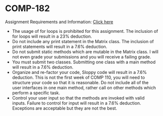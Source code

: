 # COMP-182
 
 <!-- HTML CODE -->
 
 Assignment Requirements and Information: <a href="https://www.overleaf.com/read/jrmdfnndcpgs"> Click here </a>
 
 <ul>
<li> The usage of for loops is prohibited for this assignment. The inclusion of for loops will result in a 23% deduction. </li>
<li>Do not include any print statement in the Matrix class. The inclusion of print statements will result in a 7.6% deduction.</li>

<li>Do not submit static methods which are mutable in the Matrix class. I will not even grade your submissions and you will receive a failing grade.</li>

<li>You must submit two classes. Submitting one class with a main method will result in a 7.6% deduction.</li>

<li>Organize and re-factor your code, Sloppy code will result in a 7.6% deduction. This is not the first week of COMP 110, you will need to structure your code so that it is reasonable. Do not include all of the user interfaces in one main method, rather call on other methods which perform a specific task.</li>

<li>Control your user input so that the methods are invoked with valid inputs. Failure to control for input will result in a 7.6% deduction. Exceptions are acceptable but they are not the best.</li>
</ul>

